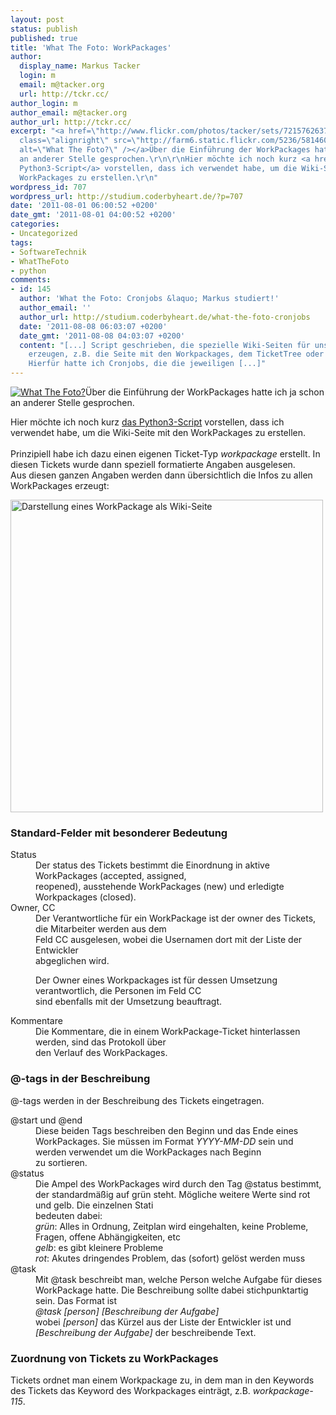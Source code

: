 ```yaml
---
layout: post
status: publish
published: true
title: 'What The Foto: WorkPackages'
author:
  display_name: Markus Tacker
  login: m
  email: m@tacker.org
  url: http://tckr.cc/
author_login: m
author_email: m@tacker.org
author_url: http://tckr.cc/
excerpt: "<a href=\"http://www.flickr.com/photos/tacker/sets/72157626379556132/\"><img
  class=\"alignright\" src=\"http://farm6.static.flickr.com/5236/5814600568_a78deedb78_m.jpg\"
  alt=\"What The Foto?\" /></a>Über die Einführung der WorkPackages hatte ich ja schon
  an anderer Stelle gesprochen.\r\n\r\nHier möchte ich noch kurz <a href=\"http://studium.coderbyheart.de/svn/WTF/workpackages/WorkPackages.py\">das
  Python3-Script</a> vorstellen, dass ich verwendet habe, um die Wiki-Seite mit den
  WorkPackages zu erstellen.\r\n"
wordpress_id: 707
wordpress_url: http://studium.coderbyheart.de/?p=707
date: '2011-08-01 06:00:52 +0200'
date_gmt: '2011-08-01 04:00:52 +0200'
categories:
- Uncategorized
tags:
- SoftwareTechnik
- WhatTheFoto
- python
comments:
- id: 145
  author: 'What the Foto: Cronjobs &laquo; Markus studiert!'
  author_email: ''
  author_url: http://studium.coderbyheart.de/what-the-foto-cronjobs
  date: '2011-08-08 06:03:07 +0200'
  date_gmt: '2011-08-08 04:03:07 +0200'
  content: "[...] Script geschrieben, die spezielle Wiki-Seiten für unser Projekt
    erzeugen, z.B. die Seite mit den Workpackages, dem TicketTree oder die API-Dokumentation.
    Hierfür hatte ich Cronjobs, die die jeweiligen [...]"
---
```

<p><a href="http://www.flickr.com/photos/tacker/sets/72157626379556132/"><img class="alignright" src="http://farm6.static.flickr.com/5236/5814600568_a78deedb78_m.jpg" alt="What The Foto?" /></a>Über die Einführung der WorkPackages hatte ich ja schon an anderer Stelle gesprochen.</p>
<p>Hier möchte ich noch kurz <a href="http://studium.coderbyheart.de/svn/WTF/workpackages/WorkPackages.py">das Python3-Script</a> vorstellen, dass ich verwendet habe, um die Wiki-Seite mit den WorkPackages zu erstellen.<br />
<a id="more"></a><a id="more-707"></a><br />
Prinzipiell habe ich dazu einen eigenen Ticket-Typ <em>workpackage</em> erstellt. In diesen Tickets wurde dann speziell formatierte Angaben ausgelesen.<br />
Aus diesen ganzen Angaben werden dann übersichtlich die Infos zu allen WorkPackages erzeugt:</p>
<p><a href="http://www.flickr.com/photos/tacker/5984338818/sizes/o/in/photostream/"><img src="http://farm7.static.flickr.com/6142/5984338818_efebda104c_o.png" width="500" alt="Darstellung eines WorkPackage als Wiki-Seite" /></a></p>
<h3 class="textimage">Standard-Felder mit besonderer Bedeutung</h3>
<dl>
<dt>Status</dt>
<dd>Der status des Tickets bestimmt die Einordnung in aktive WorkPackages (accepted, assigned,<br />
reopened), ausstehende WorkPackages (new) und erledigte Workpackages (closed).</dd>
<dt>Owner, CC</dt>
<dd>Der Verantwortliche für ein WorkPackage ist der owner des Tickets, die Mitarbeiter werden aus dem<br />
Feld CC ausgelesen, wobei die Usernamen dort mit der Liste der Entwickler<br />
abgeglichen wird.</p>
<p>Der Owner eines Workpackages ist für dessen Umsetzung verantwortlich, die Personen im Feld CC<br />
sind ebenfalls mit der Umsetzung beauftragt.</dd>
<dt>Kommentare</dt>
<dd>Die Kommentare, die in einem WorkPackage-Ticket hinterlassen werden, sind das Protokoll über<br />
den Verlauf des WorkPackages.</dd>
</dl>
<h3 class="textimage">@-tags in der Beschreibung</h3>
<p>@-tags werden in der Beschreibung des Tickets eingetragen.</p>
<dl>
<dt>@start und @end</dt>
<dd>Diese beiden Tags beschreiben den Beginn und das Ende eines WorkPackages. Sie müssen im Format <em>YYYY-MM-DD</em> sein und werden verwendet um die WorkPackages nach Beginn<br />
zu sortieren.</dd>
<dt>@status</dt>
<dd>Die Ampel des WorkPackages wird durch den Tag @status bestimmt, der standardmäßig auf grün steht. Mögliche weitere Werte sind rot und gelb. Die einzelnen Stati<br />
bedeuten dabei:<br />
<em>grün</em>: Alles in Ordnung, Zeitplan wird eingehalten, keine Probleme, Fragen, offene Abhängigkeiten, etc<br />
<em>gelb</em>: es gibt kleinere Probleme<br />
<em>rot</em>: Akutes dringendes Problem, das (sofort) gelöst werden muss</dd>
<dt>@task</dt>
<dd>Mit @task beschreibt man, welche Person welche Aufgabe für dieses WorkPackage hatte. Die Beschreibung sollte dabei stichpunktartig sein. Das Format ist<br />
<em>@task [person] [Beschreibung der Aufgabe]</em><br />
wobei <em>[person]</em> das Kürzel aus der Liste der Entwickler ist und <em>[Beschreibung der Aufgabe]</em> der beschreibende Text.</dd>
</dl>
<h3 class="textimage">Zuordnung von Tickets zu WorkPackages</h3>
<p>Tickets ordnet man einem Workpackage zu, in dem man in den Keywords des Tickets das Keyword des Workpackages einträgt, z.B. <em>workpackage-115</em>.</p>
